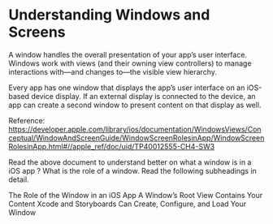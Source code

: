 # Understanding Windows and Screens

A window handles the overall presentation of your app’s user interface. Windows work with views (and their owning view controllers) to manage interactions with—and changes to—the visible view hierarchy.

Every app has one window that displays the app’s user interface on an iOS-based device display. If an external display is connected to the device, an app can create a second window to present content on that display as well.

Reference: https://developer.apple.com/library/ios/documentation/WindowsViews/Conceptual/WindowAndScreenGuide/WindowScreenRolesinApp/WindowScreenRolesinApp.html#//apple_ref/doc/uid/TP40012555-CH4-SW3

Read the above document to understand better on what a window is in a iOS app ? What is the role of a window. Read the following subheadings in detail.

The Role of the Window in an iOS App
A Window’s Root View Contains Your Content
Xcode and Storyboards Can Create, Configure, and Load Your Window



